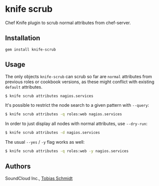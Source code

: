 # knife scrub

Chef Knife plugin to scrub normal attributes from chef-server.

## Installation

    gem install knife-scrub

## Usage

The only objects `knife-scrub` can scrub so far are `normal` attributes
from previous roles or cookbook versions, as these might conflict with
existing `default` attributes.

```bash
$ knife scrub attributes nagios.services
```

It's possible to restrict the node search to a given pattern with `--query`:

```bash
$ knife scrub attributes -q roles:web nagios.services
```

In order to just display all nodes with normal attributes, use `--dry-run`:

```bash
$ knife scrub attributes -d nagios.services
```

The usual `--yes` / `-y` flag works as well:

```bash
$ knife scrub attributes -q roles:web -y nagios.services
```

## Authors

SoundCloud Inc., [Tobias Schmidt](mailto:ts@soundcloud.com)
